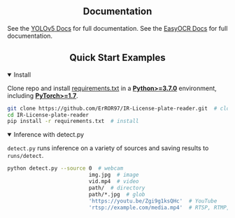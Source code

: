

</div>

## <div align="center">Documentation</div>

See the [YOLOv5 Docs](https://docs.ultralytics.com) for full documentation.
See the [EasyOCR Docs](https://github.com/JaidedAI/EasyOCR) for full documentation.

## <div align="center">Quick Start Examples</div>

<details open>
<summary>Install</summary>

Clone repo and install [requirements.txt](https://github.com/ultralytics/yolov5/blob/master/requirements.txt) in a
[**Python>=3.7.0**](https://www.python.org/) environment, including
[**PyTorch>=1.7**](https://pytorch.org/get-started/locally/).

```bash
git clone https://github.com/ErROR97/IR-License-plate-reader.git  # clone
cd IR-License-plate-reader
pip install -r requirements.txt  # install
```

</details>

<details open>

<summary>Inference with detect.py</summary>

`detect.py` runs inference on a variety of sources and saving results to `runs/detect`.

```bash
python detect.py --source 0  # webcam
                          img.jpg  # image
                          vid.mp4  # video
                          path/  # directory
                          path/*.jpg  # glob
                          'https://youtu.be/Zgi9g1ksQHc'  # YouTube
                          'rtsp://example.com/media.mp4'  # RTSP, RTMP, HTTP stream
```


